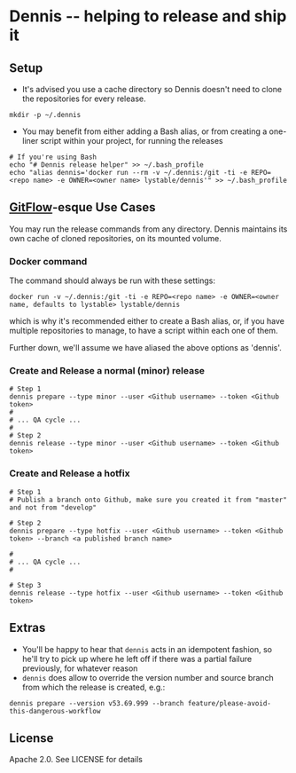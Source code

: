 # Dennis -- helping to release and ship it

## Setup

- It's advised you use a cache directory so Dennis doesn't need to clone the repositories for every release.

```
mkdir -p ~/.dennis
```

- You may benefit from either adding a Bash alias, or from creating a one-liner script within your project, for running the releases

```
# If you're using Bash
echo "# Dennis release helper" >> ~/.bash_profile
echo "alias dennis='docker run --rm -v ~/.dennis:/git -ti -e REPO=<repo name> -e OWNER=<owner name> lystable/dennis'" >> ~/.bash_profile
```

## [GitFlow](https://www.atlassian.com/git/tutorials/comparing-workflows/feature-branch-workflow)-esque Use Cases

You may run the release commands from any directory. Dennis maintains its own cache of cloned repositories, on its mounted volume.

### Docker command

The command should always be run with these settings:

```
docker run -v ~/.dennis:/git -ti -e REPO=<repo name> -e OWNER=<owner name, defaults to lystable> lystable/dennis
```

which is why it's recommended either to create a Bash alias, or, if you have multiple repositories to manage, to have a script within each one of them.

Further down, we'll assume we have aliased the above options as 'dennis'.

### Create and Release a normal (minor) release
```
# Step 1
dennis prepare --type minor --user <Github username> --token <Github token>
#
# ... QA cycle ...
#
# Step 2
dennis release --type minor --user <Github username> --token <Github token>
```

### Create and Release a hotfix

```
# Step 1
# Publish a branch onto Github, make sure you created it from "master" and not from "develop"

# Step 2
dennis prepare --type hotfix --user <Github username> --token <Github token> --branch <a published branch name>

#
# ... QA cycle ...
#

# Step 3
dennis release --type hotfix --user <Github username> --token <Github token>
```

## Extras

- You'll be happy to hear that `dennis` acts in an idempotent fashion, so he'll try to pick up where he left off if there was a partial failure previously, for whatever reason
- `dennis` does allow to override the version number and source branch from which the release is created, e.g.:

```
dennis prepare --version v53.69.999 --branch feature/please-avoid-this-dangerous-workflow
```

## License

Apache 2.0. See LICENSE for details
